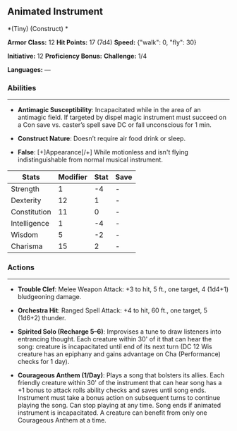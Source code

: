 ## Animated Instrument
*(Tiny) (Construct) *

**Armor Class:** 12
**Hit Points:** 17 (7d4)
**Speed:** {"walk": 0, "fly": 30}

**Initiative:** 12
**Proficiency Bonus:**
**Challenge:** 1/4

**Languages:** —

### Abilities
 --- 
- **Antimagic Susceptibility**: Incapacitated while in the area of an antimagic field. If targeted by dispel magic instrument must succeed on a Con save vs. caster’s spell save DC or fall unconscious for 1 min.

- **Construct Nature**: Doesn’t require air food drink or sleep.

- **False**: [+]Appearance[/+] While motionless and isn't flying indistinguishable from normal musical instrument.



| Stats | Modifier | Stat | Save
| ---- | ---- | ---- | ---- |
| Strength | 1 | -4 | - |
| Dexterity | 12 | 1 | - |
| Constitution | 11 | 0 | - |
| Intelligence | 1 | -4 | - |
| Wisdom | 5 | -2 | - |
| Charisma | 15 | 2 | - |

### Actions
 --- 
- **Trouble Clef**: Melee Weapon Attack: +3 to hit, 5 ft., one target, 4 (1d4+1) bludgeoning damage.

- **Orchestra Hit**: Ranged Spell Attack: +4 to hit, 60 ft., one target, 5 (1d6+2) thunder.

- **Spirited Solo (Recharge 5–6)**: Improvises a tune to draw listeners into entrancing thought. Each creature within 30' of it that can hear the song: creature is incapacitated until end of its next turn (DC 12 Wis creature has an epiphany and gains advantage on Cha (Performance) checks for 1 day).

- **Courageous Anthem (1/Day)**: Plays a song that bolsters its allies. Each friendly creature within 30' of the instrument that can hear song has a +1 bonus to attack rolls ability checks and saves until song ends. Instrument must take a bonus action on subsequent turns to continue playing the song. Can stop playing at any time. Song ends if animated instrument is incapacitated. A creature can benefit from only one Courageous Anthem at a time.

